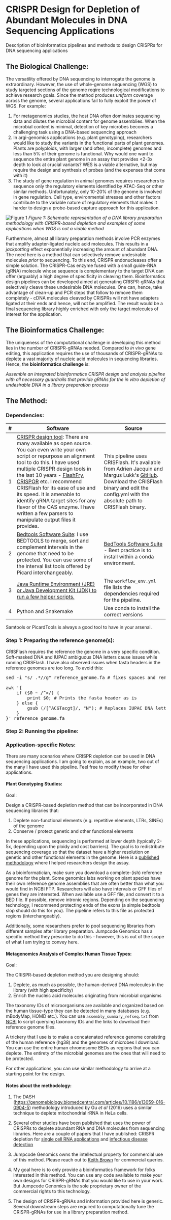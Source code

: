 # CRISPR Design for Depletion of Abundant Molecules in DNA Sequencing Applications

Description of bioinformatics pipelines and methods to design CRISPRs for DNA sequencing applications

## The Biological Challenge: 

The versatility offered by DNA sequencing to interrogate the genome is extraordinary. However, the use of whole-genome sequencing (WGS) to study targeted sections of the genome reqire technological modifications to achieve research goals. Since the method produces *uniform* coverage across the genome, several applications fail to fully exploit the power of WGS. For example:

1. For metagenomics studies, the host DNA often dominates sequencing data and dilutes the microbial content for genome assemblies. When the microbial content is minimal, detection of key microbes becomes a challenging task using a DNA-based sequencing approach
2. In argi-genomics applications (e.g. plant genotyping), researchers would like to study the variants in the functional parts of plant genomes. Plants are polyploids, with larger (and often, incomplete) genomes and less than 5% of their genome is functional. Why would one want to sequence the entire plant genome in an assay that provides <2-3x depth to look at crucial variants? WES is a viable alternative, but may require the design and synthesis of probes (and the expenses that come with it)
3. The study of gene regulation in animal genomes requires researchers to sequence only the regulatory elements identified by ATAC-Seq or other similar methods. Unfortunately, only 10-20% of the genome is involved in gene regulation. Cell type, environmental stresses and other factors contribute to the variable nature of regulatory elements that makes it harder to design a probe-based capture approach for this application. 

![Figure 1](figures/FIgure1-schematic_of_dna_prep_crispr_depletion.jpg)
*Figure 1: Schematic representation of a DNA library preparation methodology with CRISPR-based depletion and examples of some applications when WGS is not a viable method*

Furthermore, almost all library preparation methods involve PCR enzymes that amplify adapter-ligated nucleic acid molecules. This results in a *jackpotting* effect exponentially increasing the amount of abundant DNA. The need here is a method that can selectively remove undesirable molecules *prior* to sequencing. To this end, CRISPR endonucleases offer a simple solution. The CRISPR-Cas enzyme fused with a small guide-RNA (gRNA) molecule whose sequence is complementary to the target DNA can offer (arguably) a high degree of specificity in cleaving them. Bioinformatics design pipelines can be developed aimed at generating CRISPR-gRNAs that selectively cleave these undesirable DNA molecules. One can, hence, take advantage of clean-up and PCR steps that follow to remove them completely - cDNA molecules cleaved by CRISPRs will not have adapters ligated at their ends and hence, will not be amplified. The result would be a final sequencing library highly enriched with only the target molecules of interest for the application. 

## The Bioinformatics Challenge: 

The uniqueness of the computational challenge in developing this method lies in the number of CRISPR-gRNAs needed. Compared to *in vivo* gene editing, this application requires the use of thousands of CRISPR-gRNAs to deplete a vast majority of nucleic acid molecules in sequencing libraries. Hence, the **bioinformatics challenge** is:

*Assemble an integrated bioinformatics CRISPR design and analysis pipeline with all necessary guardrails that provide gRNAs for the in vitro depletion of undesirable DNA in a library preparation process*

## The Method:

### Dependencies:

|#|Software|Source|
|-|--------|------|
|1|<ins>CRISPR design tool</ins>: There are many available as open source. You can even write your own script or repurpose an alignment tool to do this. I have used multiple CRISPR design tools in the last 10 years - [FlashFry](https://github.com/mckennalab/FlashFry), [CRISPOR](https://github.com/maximilianh/crisporWebsite) etc. I recommend CRISFlash for its ease of use and its speed. It is amenable to identify gRNA target sites for any flavor of the CAS enzyme. I have written a few parsers to manipulate output files it provides.|This pipeline uses CRISFlash. It's available from Adrien Jacquin and Margus Lukk's [GitHub](https://github.com/crisflash/crisflash). Download the CRISFlash binary and edit the config.yml with the absolute path to CRISFlash binary. |
|2|<ins>Bedtools Software Suite</ins>: I use BEDTOOLS to merge, sort and complement intervals in the genome that need to be protected. You can use some of the interval list tools offered by Picard interchangeably. |[BedTools Software Suite](https://bedtools.readthedocs.io/en/latest/content/bedtools-suite.html) - Best practice is to install within a conda environment. |
|3|<ins>Java Runtime Environment (JRE) or Java Development Kit (JDK) to run a few helper scripts.|The `workflow_env.yml` file lists the dependencies required for the pipeline. |
|4|Python and Snakemake|Use conda to install the correct versions|

Samtools or PicardTools is always a good tool to have in your arsenal.

### Step 1: Preparing the reference genome(s):

CRISFlash requires the reference the genome in a very specific condition. Soft-masked DNA and IUPAC ambiguous DNA letters cause issues while running CRISFlash. I have also observed issues when fasta headers in the reference genomes are too long. To avoid this:

<pre>
sed -i "s/ .*//g" reference_genome.fa # fixes spaces and removes fasta headers with spaces in them

awk '{
    if ($0 ~ /^>/) {
        print $0; # Prints the fasta header as is
    } else {
        gsub (/[^ACGTacgt]/, "N"); # Replaces IUPAC DNA letters with Ns
    }
}' reference_genome.fa
</pre>

### Step 2: Running the pipeline:




### Application-specific Notes:

There are many scenarios where CRISPR depletion can be used in DNA sequencing applications. I am going to explain, as an example, two out of the many I have used this pipeline. Feel free to modify these for other applications. 

#### Plant Genotyping Studies:

Goal: 

Design a CRISPR-based depletion method that can be incorporated in DNA sequencing libraries that:
1. Deplete non-functional elements (e.g. repetitive elements, LTRs, SINEs) of the genome
2. Conserve / protect genetic and other functional elements 

In these applications, sequencing is performed at lower depth (typically 2-5x, depending upon the ploidy and cost barriers). The goal is to redistribute sequencing coverage so that the dataset have a higher resolution on genetic and other functional elements in the genome. Here is a [published methodology](https://pubmed.ncbi.nlm.nih.gov/37127332/) where I helped researchers design the assay. 

As a bioinformatician, make sure you download a complete-(ish) reference genome for the plant. Some genomics labs working on plant species have their own reference genome assemblies that are often better than what you would find in NCBI FTP. Researchers will also have intervals or GFF files of genes they are interested. When available use a GFF file, and convert it to a BED file. If possible, remove intronic regions. Depending on the sequencing technology, I recommend protecting ends of the exons (a simple bedtools slop should do this for you). The pipeline refers to this file as protected regions (interchangeably).

Additionally, some researchers prefer to pool sequencing libraries from different samples after library preparation. Jumpcode Genomics has a specific method they prescribe to do this - however, this is out of the scope of what I am trying to convey here. 

#### Metagenomics Analysis of Complex Human Tissue Types:

Goal: 

The CRISPR-based depletion method you are designing should:
1. Deplete, as much as possible, the human-derived DNA molecules in the library (with high specificity)
2. Enrich the nucleic acid molecules originating from microbial organisms

The taxonomy IDs of microorganisms are available and organized based on the human tissue-type they can be detected in many databases (e.g. mBodyMap, HOMD etc.). You can use `assembly_summary_refseq.txt` from [NCBI](http://ftp.ncbi.nlm.nih.gov/genomes/refseq/assembly_summary_refseq.txt) to script querying taxonomy IDs and the links to download their reference genome files. 

A trickery that I use is to make a concatenated reference genome consisting of the human reference (hg38) and the genomes of microbes I download. You can use the entire human chromosome BEDs as regions that you can deplete. The entirety of the microbial genomes are the ones that will need to be protected. 

For other applications, you can use similar methodology to arrive at a starting point for the design. 

#### Notes about the methodology: 

1. The DASH (https://genomebiology.biomedcentral.com/articles/10.1186/s13059-016-0904-5) methodology introduced by Gu *et* *al* (2016) uses a similar technique to deplete mitochondrial rRNA in HeLa cells. 

2. Several other studies have been published that uses the power of CRISPRs to deplete abundant RNA and DNA molecules from sequencing libraries. Here are a couple of papers that I have published: CRISPR depletion for [single cell RNA applications](https://pubmed.ncbi.nlm.nih.gov/40389438/) and [infectious disease detection](https://www.cell.com/cell-reports-methods/pdf/S2667-2375(23)00082-6.pdf)

3. Jumpcode Genomics owns the intellectual property for commercial use of this method. Please reach out to [Keith Brown](keith@jumpcodegenomics.com) for commercial queries. 

4. My goal here is to only provide a bioinformatics framework for folks interested in this method. You can use any code available to make your own designs for CRISPR-gRNAs that you would like to use in your work. But Jumpcode Genomics is the sole proprietary owner of the commercial rights to this technology.

5. The design of CRISPR-gRNAs and information provided here is generic. Several downstream steps are required to computationally tune the CRISPR-gRNAs for use in a library preparation method. 

